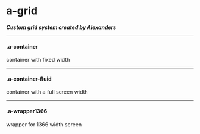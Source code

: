 # a-grid
***Custom grid system created by Alexanders***
- - -
#### .a-container
container with fixed width
- - -
#### .a-container-fluid
container with a full screen width
- - -
#### .a-wrapper1366
wrapper for 1366 width screen




